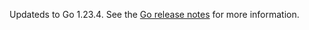 Updateds to Go 1.23.4. See the [Go release notes](https://go.dev/doc/devel/release#go1.23.0) for more information.
